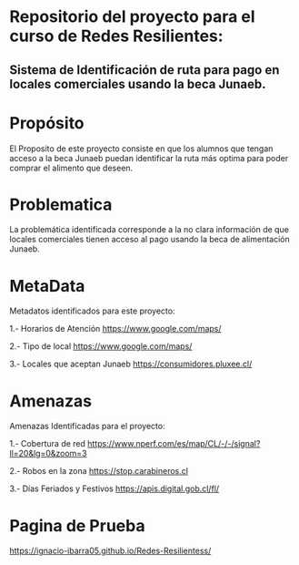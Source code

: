 # Repositorio del proyecto para el curso de Redes Resilientes: 
## Sistema de Identificación de ruta para pago en locales comerciales usando la beca Junaeb.

# Propósito
El Proposito de este proyecto consiste en que los alumnos que tengan acceso a la beca Junaeb puedan identificar la ruta más optima para poder comprar el alimento que deseen.

# Problematica
La problemática identificada corresponde a la no clara información de que locales comerciales tienen acceso al pago usando la beca de alimentación Junaeb.

# MetaData
Metadatos identificados para este proyecto:

1.- Horarios de Atención
https://www.google.com/maps/ 

2.- Tipo de local
https://www.google.com/maps/ 

3.- Locales que aceptan Junaeb
https://consumidores.pluxee.cl/

# Amenazas
Amenazas Identificadas para el proyecto:

1.- Cobertura de red
https://www.nperf.com/es/map/CL/-/-/signal?ll=20&lg=0&zoom=3

2.- Robos en la zona
https://stop.carabineros.cl

3.- Días Feriados y Festivos
https://apis.digital.gob.cl/fl/

# Pagina de Prueba
https://ignacio-ibarra05.github.io/Redes-Resilientess/
